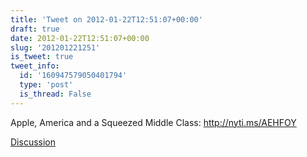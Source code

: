 ```yaml
---
title: 'Tweet on 2012-01-22T12:51:07+00:00'
draft: true
date: 2012-01-22T12:51:07+00:00
slug: '201201221251'
is_tweet: true
tweet_info:
  id: '160947579050401794'
  type: 'post'
  is_thread: False
---
```




Apple, America and a Squeezed Middle Class: <http://nyti.ms/AEHFOY>

[Discussion](https://x.com/sytelus/status/160947579050401794)
